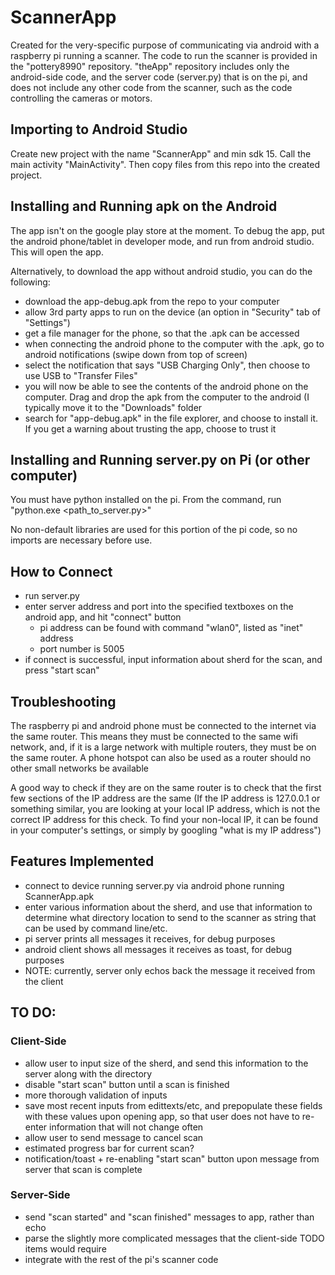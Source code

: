 # ScannerApp

Created for the very-specific purpose of communicating via android with a raspberry pi running a scanner. The code to run the scanner is provided in the "pottery8990" repository. "theApp" repository includes only the android-side code, and the server code (server.py) that is on the pi, and does not include any other code from the scanner, such as the code controlling the cameras or motors. 

## Importing to Android Studio

Create new project with the name "ScannerApp" and min sdk 15. Call the main activity "MainActivity". Then copy files from this repo into the created project.

## Installing and Running apk on the Android

The app isn't on the google play store at the moment. To debug the app, put the android phone/tablet in developer mode, and run from android studio. This will open the app. 

Alternatively, to download the app without android studio, you can do the following:
* download the app-debug.apk from the repo to your computer
* allow 3rd party apps to run on the device (an option in "Security" tab of "Settings")
* get a file manager for the phone, so that the .apk can be accessed
* when connecting the android phone to the computer with the .apk, go to android notifications (swipe down from top of screen)
* select the notification that says "USB Charging Only", then choose to use USB to "Transfer Files"
* you will now be able to see the contents of the android phone on the computer. Drag and drop the apk from the computer to the android (I typically move it to the "Downloads" folder
* search for "app-debug.apk" in the file explorer, and choose to install it. If you get a warning about trusting the app, choose to trust it

## Installing and Running server.py on Pi (or other computer)

You must have python installed on the pi.
From the command, run "python.exe <path_to_server.py>"

No non-default libraries are used for this portion of the pi code, so no imports are necessary before use.

## How to Connect

* run server.py
* enter server address and port into the specified textboxes on the android app, and hit "connect" button
  * pi address can be found with command "wlan0", listed as "inet" address
  * port number is 5005
* if connect is successful, input information about sherd for the scan, and press "start scan"

## Troubleshooting

The raspberry pi and android phone must be connected to the internet via the same router. This means they must be connected to the same wifi network, and, if it is a large network with multiple routers, they must be on the same router. A phone hotspot can also be used as a router should no other small networks be available

A good way to check if they are on the same router is to check that the first few sections of the IP address are the same (If the IP address is 127.0.0.1 or something similar, you are looking at your local IP address, which is not the correct IP address for this check. To find your non-local IP, it can be found in your computer's settings, or simply by googling "what is my IP address")


## Features Implemented
* connect to device running server.py via android phone running ScannerApp.apk
* enter various information about the sherd, and use that information to determine what directory location to send to the scanner as string that can be used by command line/etc.
* pi server prints all messages it receives, for debug purposes
* android client shows all messages it receives as toast, for debug purposes
* NOTE: currently, server only echos back the message it received from the client

## TO DO:

### Client-Side
* allow user to input size of the sherd, and send this information to the server along with the directory
* disable "start scan" button until a scan is finished
* more thorough validation of inputs
* save most recent inputs from edittexts/etc, and prepopulate these fields with these values upon opening app, so that user does not have to re-enter information that will not change often
* allow user to send message to cancel scan
* estimated progress bar for current scan?
* notification/toast + re-enabling "start scan" button upon message from server that scan is complete

### Server-Side
* send "scan started" and "scan finished" messages to app, rather than echo
* parse the slightly more complicated messages that the client-side TODO items would require
* integrate with the rest of the pi's scanner code
